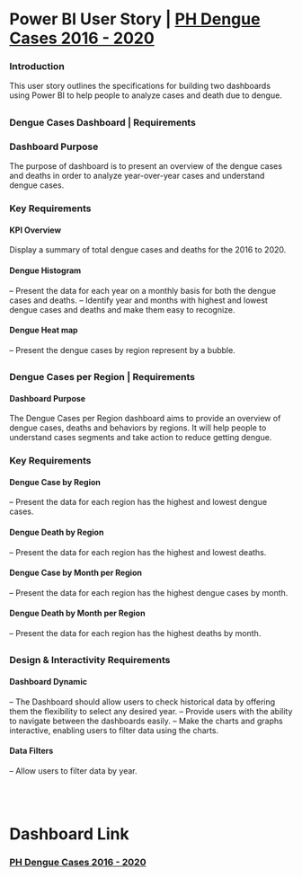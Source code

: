 # Power BI User Story | [PH Dengue Cases 2016 - 2020](https://app.powerbi.com/view?r=eyJrIjoiNzkzMzVlZjMtY2IzMi00Y2E5LTlmZmEtNjMwOWE4OTFkMzM2IiwidCI6ImRmODY3OWNkLWE4MGUtNDVkOC05OWFjLWM4M2VkN2ZmOTVhMCJ9)

### Introduction
This user story outlines the specifications for building two dashboards using Power BI to help people to analyze cases and death due to dengue. 
##
### Dengue Cases Dashboard | Requirements

### Dashboard Purpose
The purpose of dashboard is to present an overview of the dengue cases and deaths in order to analyze year-over-year cases and understand dengue cases.

### Key Requirements

#### KPI Overview
Display a summary of total dengue cases and deaths for the 2016 to 2020.

#### Dengue Histogram
 – Present the data for each year on a monthly basis for both the dengue cases and deaths.
 – Identify year and months with highest and lowest dengue cases and deaths and make them easy to recognize.

#### Dengue Heat map
 – Present the dengue cases by region represent by a bubble. 
##
### Dengue Cases per Region | Requirements

#### Dashboard Purpose
The Dengue Cases per Region dashboard aims to provide an overview of dengue cases, deaths and behaviors by regions. It will help people to understand cases segments and take action to reduce getting dengue.

### Key Requirements

#### Dengue Case by Region
 – Present the data for each region has the highest and lowest dengue cases.

#### Dengue Death by Region
 – Present the data for each region has the highest and lowest deaths.

#### Dengue Case by Month per Region
 – Present the data for each region has the highest dengue cases by month.

#### Dengue Death by Month per Region
 – Present the data for each region has the highest deaths by month.
##
### Design & Interactivity Requirements

#### Dashboard Dynamic
 – The Dashboard should allow users to check historical data by offering them the flexibility to select any desired year.
 – Provide users with the ability to navigate between the dashboards easily.
 – Make the charts and graphs interactive, enabling users to filter data using the charts.

#### Data Filters
 – Allow users to filter data by year.

<br></br>
# Dashboard Link
### [PH Dengue Cases 2016 - 2020](https://app.powerbi.com/view?r=eyJrIjoiNzkzMzVlZjMtY2IzMi00Y2E5LTlmZmEtNjMwOWE4OTFkMzM2IiwidCI6ImRmODY3OWNkLWE4MGUtNDVkOC05OWFjLWM4M2VkN2ZmOTVhMCJ9)
